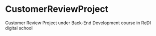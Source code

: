 # CustomerReviewProject
Customer Review Project under Back-End Development course in ReDI digital school
